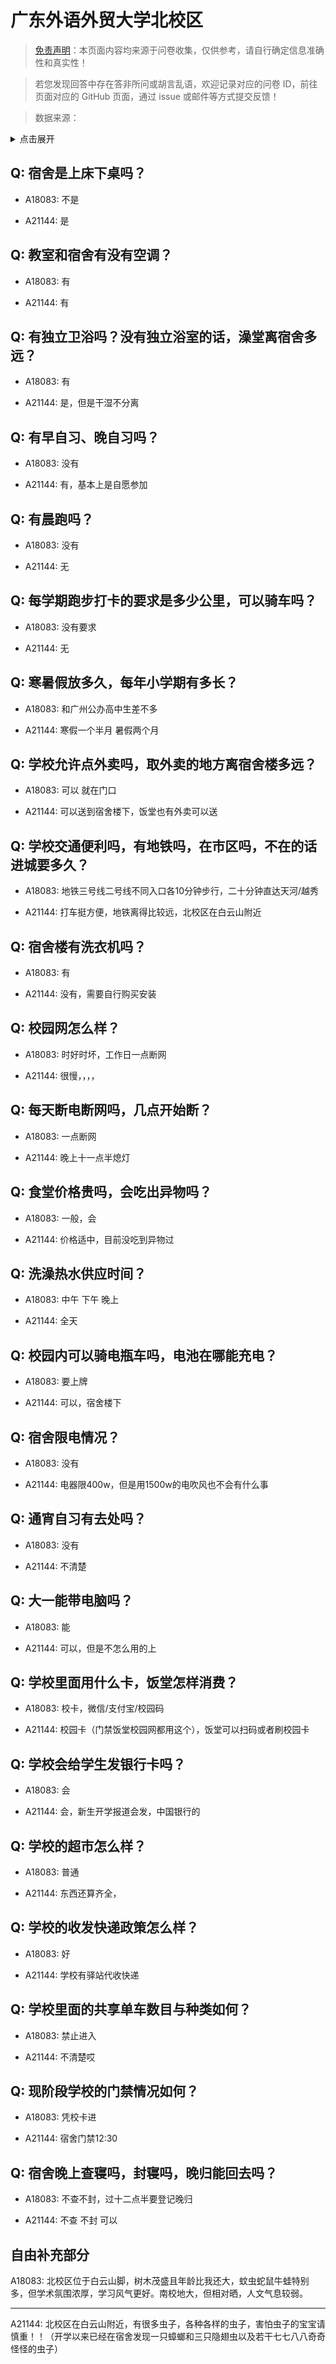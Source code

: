 # 广东外语外贸大学北校区

> [免责声明](https://colleges.chat/#_3)：本页面内容均来源于问卷收集，仅供参考，请自行确定信息准确性和真实性！

> 若您发现回答中存在答非所问或胡言乱语，欢迎记录对应的问卷 ID，前往页面对应的 GitHub 页面，通过 issue 或邮件等方式提交反馈！

> 数据来源：

<details><summary>点击展开</summary>
<ul>
<li>A18083: 匿名 (2023 年 06 月)</li>
<li>A21144: 匿名 (2023 年 11 月)</li>
</ul>
</details>

## Q: 宿舍是上床下桌吗？

- A18083: 不是

- A21144: 是

## Q: 教室和宿舍有没有空调？

- A18083: 有

- A21144: 有

## Q: 有独立卫浴吗？没有独立浴室的话，澡堂离宿舍多远？

- A18083: 有

- A21144: 是，但是干湿不分离

## Q: 有早自习、晚自习吗？

- A18083: 没有

- A21144: 有，基本上是自愿参加

## Q: 有晨跑吗？

- A18083: 没有

- A21144: 无

## Q: 每学期跑步打卡的要求是多少公里，可以骑车吗？

- A18083: 没有要求

- A21144: 无

## Q: 寒暑假放多久，每年小学期有多长？

- A18083: 和广州公办高中生差不多

- A21144: 寒假一个半月 暑假两个月

## Q: 学校允许点外卖吗，取外卖的地方离宿舍楼多远？

- A18083: 可以 就在门口

- A21144: 可以送到宿舍楼下，饭堂也有外卖可以送

## Q: 学校交通便利吗，有地铁吗，在市区吗，不在的话进城要多久？

- A18083: 地铁三号线二号线不同入口各10分钟步行，二十分钟直达天河/越秀

- A21144: 打车挺方便，地铁离得比较远，北校区在白云山附近

## Q: 宿舍楼有洗衣机吗？

- A18083: 有

- A21144: 没有，需要自行购买安装

## Q: 校园网怎么样？

- A18083: 时好时坏，工作日一点断网

- A21144: 很慢，，，，

## Q: 每天断电断网吗，几点开始断？

- A18083: 一点断网

- A21144: 晚上十一点半熄灯

## Q: 食堂价格贵吗，会吃出异物吗？

- A18083: 一般，会

- A21144: 价格适中，目前没吃到异物过

## Q: 洗澡热水供应时间？

- A18083: 中午 下午 晚上

- A21144: 全天

## Q: 校园内可以骑电瓶车吗，电池在哪能充电？

- A18083: 要上牌

- A21144: 可以，宿舍楼下

## Q: 宿舍限电情况？

- A18083: 没有

- A21144: 电器限400w，但是用1500w的电吹风也不会有什么事

## Q: 通宵自习有去处吗？

- A18083: 没有

- A21144: 不清楚

## Q: 大一能带电脑吗？

- A18083: 能

- A21144: 可以，但是不怎么用的上

## Q: 学校里面用什么卡，饭堂怎样消费？

- A18083: 校卡，微信/支付宝/校园码

- A21144: 校园卡（门禁饭堂校园网都用这个），饭堂可以扫码或者刷校园卡

## Q: 学校会给学生发银行卡吗？

- A18083: 会

- A21144: 会，新生开学报道会发，中国银行的

## Q: 学校的超市怎么样？

- A18083: 普通

- A21144: 东西还算齐全，

## Q: 学校的收发快递政策怎么样？

- A18083: 好

- A21144: 学校有驿站代收快递

## Q: 学校里面的共享单车数目与种类如何？

- A18083: 禁止进入

- A21144: 不清楚哎

## Q: 现阶段学校的门禁情况如何？

- A18083: 凭校卡进

- A21144: 宿舍门禁12:30

## Q: 宿舍晚上查寝吗，封寝吗，晚归能回去吗？

- A18083: 不查不封，过十二点半要登记晚归

- A21144: 不查 不封 可以

## 自由补充部分

A18083: 北校区位于白云山脚，树木茂盛且年龄比我还大，蚊虫蛇鼠牛蛙特别多，但学术氛围浓厚，学习风气更好。南校地大，但相对晒，人文气息较弱。

***

A21144: 北校区在白云山附近，有很多虫子，各种各样的虫子，害怕虫子的宝宝请慎重！！（开学以来已经在宿舍发现一只蟑螂和三只隐翅虫以及若干七七八八奇奇怪怪的虫子）